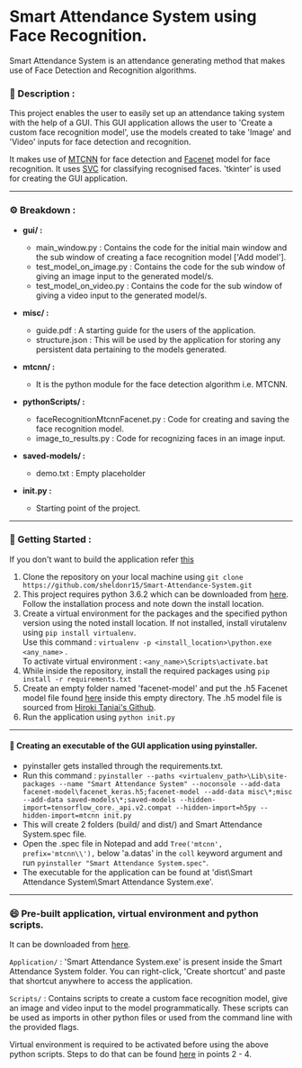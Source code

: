 # Smart Attendance System using Face Recognition.

Smart Attendance System is an attendance generating method that makes use of Face Detection and Recognition algorithms.

### :file_folder: Description : 

This project enables the user to easily set up an attendance taking system with the help of a GUI. This GUI application allows the user to 'Create a custom face recognition model', use the models created to take 'Image' and 'Video' inputs for face detection and recognition.

It makes use of [MTCNN](https://pypi.org/project/mtcnn/) for face detection and [Facenet](https://github.com/nyoki-mtl/keras-facenet) model for face recognition. It uses [SVC](https://scikit-learn.org/stable/modules/generated/sklearn.svm.SVC.html) for classifying recognised faces. 'tkinter' is used for creating the GUI application.

---

### :gear: Breakdown :
 - **gui/ :**
   - main_window.py : Contains the code for the initial main window and the sub window of creating a face recognition model ['Add model'].
   - test_model_on_image.py : Contains the code for the sub window of giving an image input to the generated model/s.
   - test_model_on_video.py : Contains the code for the sub window of giving a video input to the generated model/s.

 - **misc/ :**
   - guide.pdf : A starting guide for the users of the application.
   - structure.json : This will be used by the application for storing any persistent data pertaining to the models generated.

- **mtcnn/ :**
  - It is the python module for the face detection algorithm i.e. MTCNN.

- **pythonScripts/ :**
  - faceRecognitionMtcnnFacenet.py : Code for creating and saving the face recognition model.
  - image_to_results.py : Code for recognizing faces in an image input.

- **saved-models/ :**
  - demo.txt : Empty placeholder 

- **init.py :**
  - Starting point of the project.

---

### :pushpin: Getting Started : 
If you don't want to build the application refer [this](#smile-pre-built-application-virtual-environment-and-python-scripts)
1. Clone the repository on your local machine using `git clone https://github.com/sheldonr15/Smart-Attendance-System.git`
2. This project requires python 3.6.2 which can be downloaded from [here](https://www.python.org/ftp/python/3.6.2/python-3.6.2-amd64.exe).
Follow the installation process and note down the install location.
3. Create a virtual environment for the packages and the specified python version using the noted install location. If not installed, install virutalenv using `pip install virtualenv`. </br>
Use this command : `virtualenv -p <install_location>\python.exe <any_name>` . </br>
To activate virtual environment : `<any_name>\Scripts\activate.bat` 
4. While inside the repository, install the required packages using `pip install -r requirements.txt`
5. Create an empty folder named 'facenet-model' and put the .h5 Facenet model file found [here](https://drive.google.com/drive/folders/12aMYASGCKvDdkygSv1yQq8ns03AStDO_) inside this empty directory. The .h5 model file is sourced from [Hiroki Taniai's Github](https://github.com/nyoki-mtl/keras-facenet).
6. Run the application using `python init.py`

---

#### :floppy_disk: **Creating an executable of the GUI application using pyinstaller**.
- pyinstaller gets installed through the requirements.txt.
- Run this command : `pyinstaller --paths <virtualenv_path>\Lib\site-packages --name "Smart Attendance System" --noconsole --add-data facenet-model\facenet_keras.h5;facenet-model --add-data misc\*;misc --add-data saved-models\*;saved-models --hidden-import=tensorflow_core._api.v2.compat --hidden-import=h5py --hidden-import=mtcnn init.py`
- This will create 2 folders (build/ and dist/) and Smart Attendance System.spec file.
- Open the .spec file in Notepad and add `Tree('mtcnn', prefix='mtcnn\\'),` below 'a.datas' in the `coll` keyword argument and run `pyinstaller "Smart Attendance System.spec"`.
- The executable for the application can be found at 'dist\Smart Attendance System\Smart Attendance System.exe'.

--- 

### :smile: Pre-built application, virtual environment and python scripts.

It can be downloaded from [here](https://drive.google.com/drive/folders/1FOm4aVT1-5Sm0-hZzrXnspqL1ROtI1c8?usp=sharing).

`Application/` : 'Smart Attendance System.exe' is present inside the Smart Attendance System folder. You can right-click, 'Create shortcut' and paste that shortcut anywhere to access the application.

`Scripts/` : Contains scripts to create a custom face recognition model, give an image and video input to the model programmatically. These scripts can be used as imports in other python files or used from the command line with the provided flags.

Virtual environment is required to be activated before using the above python scripts. Steps to do that can be found [here](#pushpin-getting-started-) in points 2 - 4.


